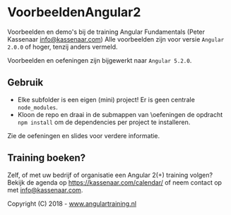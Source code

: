 # VoorbeeldenAngular2
Voorbeelden en demo's bij de training Angular Fundamentals (Peter Kassenaar <info@kassenaar.com>)
Alle voorbeelden zijn voor versie `Angular 2.0.0` of hoger, tenzij anders vermeld.

Voorbeelden en oefeningen zijn bijgewerkt naar `Angular 5.2.0`. 

## Gebruik
* Elke subfolder is een eigen (mini) project! Er is geen centrale `node_modules`.
* Kloon de repo en draai in de submappen van \oefeningen de opdracht `npm install` om de dependencies 
per project te installeren. 


Zie de oefeningen en slides voor verdere informatie. 

## Training boeken?
Zelf, of met uw bedrijf of organisatie een Angular 2(+) training volgen? Bekijk de agenda op https://kassenaar.com/calendar/ of neem contact op met info@kassenaar.com.

Copyright (C) 2018 - www.angulartraining.nl

